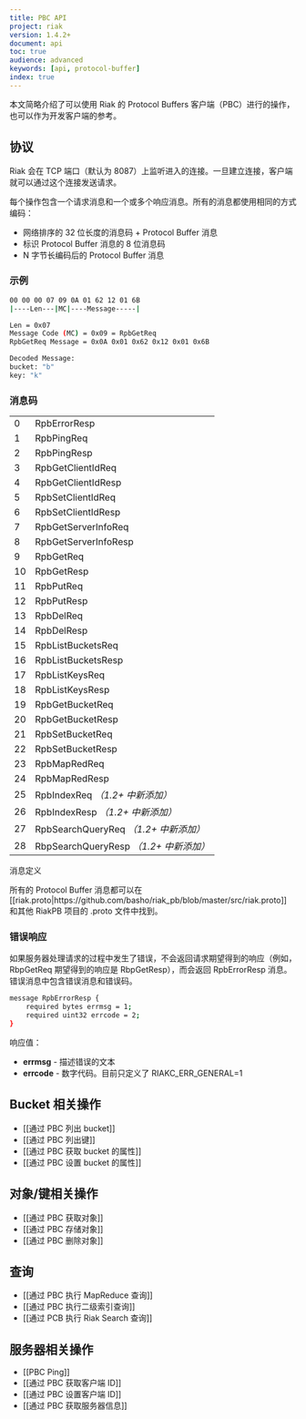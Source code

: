 ```yaml
---
title: PBC API
project: riak
version: 1.4.2+
document: api
toc: true
audience: advanced
keywords: [api, protocol-buffer]
index: true
---
```


本文简略介绍了可以使用 Riak 的  Protocol Buffers 客户端（PBC）进行的操作，也可以作为开发客户端的参考。

## 协议

Riak 会在 TCP 端口（默认为 8087）上监听进入的连接。一旦建立连接，客户端就可以通过这个连接发送请求。

每个操作包含一个请求消息和一个或多个响应消息。所有的消息都使用相同的方式编码：

* 网络排序的 32 位长度的消息码 + Protocol Buffer 消息
* 标识 Protocol Buffer 消息的 8 位消息码
* N 字节长编码后的 Protocol Buffer 消息

### 示例

```bash
00 00 00 07 09 0A 01 62 12 01 6B
|----Len---|MC|----Message-----|

Len = 0x07
Message Code (MC) = 0x09 = RpbGetReq
RpbGetReq Message = 0x0A 0x01 0x62 0x12 0x01 0x6B

Decoded Message:
bucket: "b"
key: "k"
```

### 消息码

<table>
<tr><td>0</td><td>RpbErrorResp</td></tr>
<tr><td>1</td><td>RpbPingReq</td></tr>
<tr><td>2</td><td>RpbPingResp</td></tr>
<tr><td>3</td><td>RpbGetClientIdReq</td></tr>
<tr><td>4</td><td>RpbGetClientIdResp</td></tr>
<tr><td>5</td><td>RpbSetClientIdReq</td></tr>
<tr><td>6</td><td>RpbSetClientIdResp</td></tr>
<tr><td>7</td><td>RpbGetServerInfoReq</td></tr>
<tr><td>8</td><td>RpbGetServerInfoResp</td></tr>
<tr><td>9</td><td>RpbGetReq</td></tr>
<tr><td>10</td><td>RpbGetResp</td></tr>
<tr><td>11</td><td>RpbPutReq</td></tr>
<tr><td>12</td><td>RpbPutResp</td></tr>
<tr><td>13</td><td>RpbDelReq</td></tr>
<tr><td>14</td><td>RpbDelResp</td></tr>
<tr><td>15</td><td>RpbListBucketsReq</td></tr>
<tr><td>16</td><td>RpbListBucketsResp</td></tr>
<tr><td>17</td><td>RpbListKeysReq</td></tr>
<tr><td>18</td><td>RpbListKeysResp</td></tr>
<tr><td>19</td><td>RpbGetBucketReq</td></tr>
<tr><td>20</td><td>RpbGetBucketResp</td></tr>
<tr><td>21</td><td>RpbSetBucketReq</td></tr>
<tr><td>22</td><td>RpbSetBucketResp</td></tr>
<tr><td>23</td><td>RpbMapRedReq</td></tr>
<tr><td>24</td><td>RpbMapRedResp</td></tr>
<tr><td>25</td><td>RpbIndexReq <i>（1.2+ 中新添加）</i></td></tr>
<tr><td>26</td><td>RpbIndexResp <i>（1.2+ 中新添加）</i></td></tr>
<tr><td>27</td><td>RpbSearchQueryReq <i>（1.2+ 中新添加）</i></td></tr>
<tr><td>28</td><td>RbpSearchQueryResp <i>（1.2+ 中新添加）</i></td></tr>
</table>


<div class="info">
<div class="title">消息定义</div>
<p>所有的 Protocol Buffer 消息都可以在 [[riak.proto|https://github.com/basho/riak_pb/blob/master/src/riak.proto]] 和其他 RiakPB 项目的 .proto 文件中找到。</p>
</div>

### 错误响应

如果服务器处理请求的过程中发生了错误，不会返回请求期望得到的响应（例如，RbpGetReq 期望得到的响应是 RbpGetResp），而会返回 RpbErrorResp 消息。错误消息中包含错误消息和错误码。

```bash
message RpbErrorResp {
    required bytes errmsg = 1;
    required uint32 errcode = 2;
}
```

响应值：

* **errmsg** - 描述错误的文本
* **errcode** - 数字代码。目前只定义了 RIAKC_ERR_GENERAL=1

## Bucket 相关操作

* [[通过 PBC 列出 bucket]]
* [[通过 PBC 列出键]]
* [[通过 PBC 获取 bucket 的属性]]
* [[通过 PBC 设置 bucket 的属性]]

## 对象/键相关操作

* [[通过 PBC 获取对象]]
* [[通过 PBC 存储对象]]
* [[通过 PBC 删除对象]]

## 查询

* [[通过 PBC 执行 MapReduce 查询]]
* [[通过 PBC 执行二级索引查询]]
* [[通过 PCB 执行 Riak Search 查询]]

## 服务器相关操作

* [[PBC Ping]]
* [[通过 PBC 获取客户端 ID]]
* [[通过 PBC 设置客户端 ID]]
* [[通过 PBC 获取服务器信息]]
